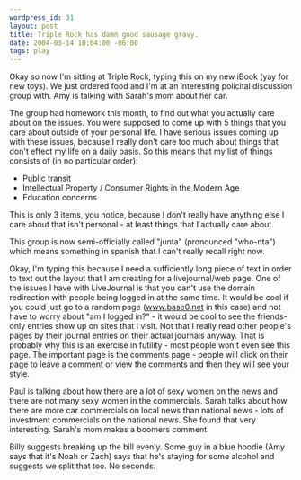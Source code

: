 ```yaml
--- 
wordpress_id: 31
layout: post
title: Triple Rock has damn good sausage gravy.
date: 2004-03-14 10:04:00 -06:00
tags: play
---
```

Okay so now I'm sitting at Triple Rock, typing this on my new  iBook (yay for new toys). We just ordered food and I'm at an  interesting policital discussion group with. Amy is talking  with Sarah's mom about her car.

The group had homework this month, to find out what you actually care about on the issues.  You were supposed to come up with 5 things that you care about  outside of your personal life. I have serious issues coming up  with these issues, because I really don't care too much about  things that don't effect my life on a daily basis. So this  means that my list of things consists of (in no particular  order):
<ul>
	<li>Public transit</li>
	<li>Intellectual Property / Consumer Rights in the Modern Age</li>
	<li>Education concerns</li>
</ul>
This is only 3 items, you notice, because I don't really have  anything else I care about that isn't personal - at least things  that I actually care about.

This group is now semi-officially called "junta" (pronounced  "who-nta") which means something in spanish that I can't really  recall right now.

Okay, I'm typing this because I need a sufficiently long piece  of text in order to text out the layout that I am creating for  a livejournal/web page. One of the issues I have with  LiveJournal is that you can't use the domain redirection with  people being logged in at the same time. It would be cool if  you could just go to a random page (www.base0.net in this  case) and not have to worry about "am I logged in?" - it would  be cool to see the friends-only entries show up on sites that I  visit. Not that I really read other people's pages by their journal entries on their actual journals anyway. That is  probably why this is an exercise in futility - most people won't  even see this page. The important page is the comments page -  people will click on their page to leave a comment or view the comments and then they will see your style.

Paul is talking about how there are a lot of sexy women on the news and there are not many sexy women in the commercials.  Sarah talks about how there are more car commercials on local news than national news - lots of investment commercials on the  national news. She found that very interesting. Sarah's mom  makes a boomers comment.

Billy suggests breaking up the bill evenly. Some guy in a blue hoodie (Amy says that it's Noah or Zach) says that he's staying for  some alcohol and suggests we split that too. No seconds.
